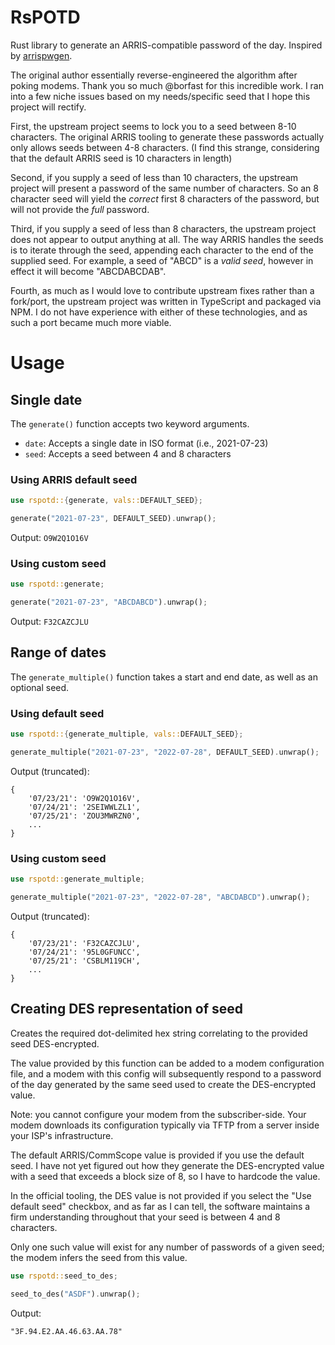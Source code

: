 # RsPOTD

Rust library to generate an ARRIS-compatible password of the day.
Inspired by [arrispwgen](https://github.com/borfast/arrispwgen).

The original author essentially reverse-engineered the algorithm after poking modems. Thank you so much @borfast for this incredible work. I ran into a few niche issues based on my needs/specific seed that I hope this project will rectify.

First, the upstream project seems to lock you to a seed between 8-10 characters. The original ARRIS tooling to generate these passwords actually only allows seeds between 4-8 characters. (I find this strange, considering that the default ARRIS seed is 10 characters in length)

Second, if you supply a seed of less than 10 characters, the upstream project will present a password of the same number of characters. So an 8 character seed will yield the _correct_ first 8 characters of the password, but will not provide the _full_ password.

Third, if you supply a seed of less than 8 characters, the upstream project does not appear to output anything at all. The way ARRIS handles the seeds is to iterate through the seed, appending each character to the end of the supplied seed. For example, a seed of "ABCD" is a _valid seed_, however in effect it will become "ABCDABCDAB".

Fourth, as much as I would love to contribute upstream fixes rather than a fork/port, the upstream project was written in TypeScript and packaged via NPM. I do not have experience with either of these technologies, and as such a port became much more viable.

# Usage

## Single date

The `generate()` function accepts two keyword arguments.

- `date`: Accepts a single date in ISO format (i.e., 2021-07-23)
- `seed`: Accepts a seed between 4 and 8 characters

### Using ARRIS default seed

```rust
use rspotd::{generate, vals::DEFAULT_SEED};

generate("2021-07-23", DEFAULT_SEED).unwrap();
```

Output: `O9W2Q1O16V`

### Using custom seed

```rust
use rspotd::generate;

generate("2021-07-23", "ABCDABCD").unwrap();
```

Output: `F32CAZCJLU`

## Range of dates

The `generate_multiple()` function takes a start and end date, as well as an optional seed.

### Using default seed

```rust
use rspotd::{generate_multiple, vals::DEFAULT_SEED};

generate_multiple("2021-07-23", "2022-07-28", DEFAULT_SEED).unwrap();
```

Output (truncated):

```
{
    '07/23/21': 'O9W2Q1O16V',
    '07/24/21': '2SEIWWLZL1',
    '07/25/21': 'ZOU3MWRZN0',
    ...
}
```

### Using custom seed

```rust
use rspotd::generate_multiple;

generate_multiple("2021-07-23", "2022-07-28", "ABCDABCD").unwrap();
```

Output (truncated):

```
{
    '07/23/21': 'F32CAZCJLU',
    '07/24/21': '95L0GFUNCC',
    '07/25/21': 'CSBLM119CH',
    ...
}
```

## Creating DES representation of seed

Creates the required dot-delimited hex string correlating to the provided seed DES-encrypted.

The value provided by this function can be added to a modem configuration file, and a modem with this config will subsequently respond to a password of the day generated by the same seed used to create the DES-encrypted value.

Note: you cannot configure your modem from the subscriber-side. Your modem downloads its configuration typically via TFTP from a server inside your ISP's infrastructure.

The default ARRIS/CommScope value is provided if you use the default seed. I have not yet figured out how they generate the DES-encrypted value with a seed that exceeds a block size of 8, so I have to hardcode the value.

In the official tooling, the DES value is not provided if you select the "Use default seed" checkbox, and as far as I can tell, the software maintains a firm understanding throughout that your seed is between 4 and 8 characters.

Only one such value will exist for any number of passwords of a given seed; the modem infers the seed from this value.

```rust
use rspotd::seed_to_des;

seed_to_des("ASDF").unwrap();
```

Output:

```
"3F.94.E2.AA.46.63.AA.78"
```

